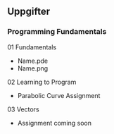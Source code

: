 ## Uppgifter

### Programming Fundamentals
01 Fundamentals
-  Name.pde
-  Name.png


02 Learning to Program
- Parabolic Curve Assignment


03 Vectors
- Assignment coming soon
